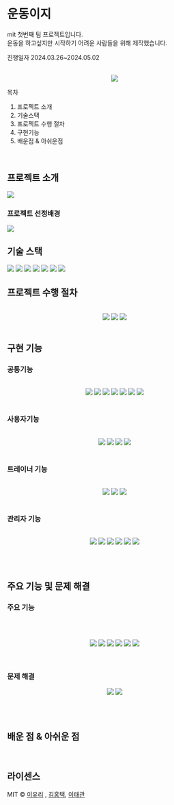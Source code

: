 
# 운동이지

<p>mit 첫번째 팀 프로젝트입니다. <br> 
운동을 하고싶지만 시작하기 어려운 사람들을 위해 제작했습니다.</p>
<p> 진행일자 2024.03.26~2024.05.02</p>

<p align="center">
  <br>
  <img src="https://github.com/redtaeg/study/assets/165256919/db5711d9-df87-4396-9767-8fd33950a8d6">
  <br>
</p>

목차
01. 프로젝트 소개
02. 기술스택
03. 프로젝트 수행 절차
04. 구현기능
05. 배운점 & 아쉬운점
<br>

## 프로젝트 소개
<img src="https://github.com/redtaeg/study/assets/165256919/f3180586-4fcc-4a22-bb17-2dde42ab7e14">

### 프로젝트 선정배경
<img src="https://github.com/redtaeg/study/assets/165256919/50f7b98d-9322-480f-a67c-4dbfa6f6675d"> 


<br>

## 기술 스택
<img src="https://img.shields.io/badge/jsp-1572B6?style=for-the-badge&logo=css3&logoColor=white"/>
<img src="https://img.shields.io/badge/javascript-F7DF1E?style=for-the-badge&logo=javascript&logoColor=black"/>
<img src="https://img.shields.io/badge/mariaDB-003545?style=for-the-badge&logo=mariaDB&logoColor=white"/>
<img src="https://img.shields.io/badge/spring-6DB33F?style=for-the-badge&logo=springboot&logoColor=white"/>
<img src="https://img.shields.io/badge/JDBC-0769AD?style=for-the-badge&logo=jquery&logoColor=white"/>

<img src="https://img.shields.io/badge/springsecurity-6DB33F?style=for-the-badge&logo=springsecurity&logoColor=white"/>
<img src="https://img.shields.io/badge/apachetomcat-F8DC75?style=for-the-badge&logo=apachetomcat&logoColor=black"/>

<br>

## 프로젝트 수행 절차
<p align="center">
  <br>
  <img src="https://github.com/redtaeg/study/assets/165256919/d65848b2-0e6b-4308-bc5d-e87a700693ab">
  <img src="https://github.com/redtaeg/study/assets/165256919/76c84043-8226-4d5d-a8ca-a73af1375eb7">
  <img src="https://github.com/redtaeg/study/assets/165256919/2e764b11-fe8d-469d-af95-0d709ee70e44">


  <br>
    <br>
</p>

## 구현 기능

### 공통기능
<p align="center">
  <br>
  <img src="https://github.com/redtaeg/study/assets/165256919/a1a88ea6-dd71-41c2-ad74-41b42a44241f">
  <img src="https://github.com/redtaeg/study/assets/165256919/c2ea8fab-5cec-4955-8798-081b5263d6e1">
  <img src="https://github.com/redtaeg/study/assets/165256919/bb1cdf24-1cf8-485d-8b3d-65e64cf19049">
  <img src="https://github.com/redtaeg/study/assets/165256919/75800b98-fd51-4d99-a87d-b00afd22fc15">
  <img src="https://github.com/redtaeg/study/assets/165256919/3250af90-ada6-4d3d-81a1-cd0554edd403">
  <img src="https://github.com/redtaeg/study/assets/165256919/44b82d98-86f0-4f3a-b54e-da96940b6f4e">
  <img src="https://github.com/redtaeg/study/assets/165256919/314a819f-3881-4d9b-8bf8-23c2c035d2a3">

  <br>
    <br>
</p>

### 사용자기능
<p align="center">
  <br>
  <img src="https://github.com/redtaeg/study/assets/165256919/7f09e981-15be-4ab0-9c53-abcb0f7de284">
  <img src="https://github.com/redtaeg/study/assets/165256919/e0822e30-e252-4d43-9af8-5dff667a4de4">
  <img src="https://github.com/redtaeg/study/assets/165256919/c1a20844-c15b-4be7-b33e-585317fdbf7a">
  <img src="https://github.com/redtaeg/study/assets/165256919/0dd3ff06-a47c-4656-b726-dc57cd48f6b6">



  <br>
    <br>
</p>

### 트레이너 기능
<p align="center">
  <br>
  <img src="https://github.com/redtaeg/study/assets/165256919/e137fe38-609e-4aa1-90e7-2eb9bc9b004a">
  <img src="https://github.com/redtaeg/study/assets/165256919/09d44ec3-c8d8-4ac4-af2a-dfca0d48f1db">
  <img src="https://github.com/redtaeg/study/assets/165256919/1f628bb3-c4fc-4105-a510-35e17989dfab">

  <br>
    <br>
</p>

### 관리자 기능
<p align="center">
  <br>
    <img src="https://github.com/redtaeg/study/assets/165256919/4c77d654-5cf0-4b3e-9e3f-dea095078b2b">
    <img src="https://github.com/redtaeg/study/assets/165256919/17e8c583-a5ea-4191-ad57-abb624f45326">
    <img src="https://github.com/redtaeg/study/assets/165256919/de49d9f1-4491-4fe8-ab0d-5b595805b58c">
    <img src="https://github.com/redtaeg/study/assets/165256919/e391db8b-d796-44fb-b61f-4274789e90a0">
    <img src="https://github.com/redtaeg/study/assets/165256919/bd69fd83-f75d-4893-9e8c-8aa41e56ff2d">
    <img src="https://github.com/redtaeg/study/assets/165256919/e90c8f21-dc7d-4d69-a513-26d62f47ce52">

  <br>
    <br>
</p>

<br>


## 주요 기능 및 문제 해결
### 주요 기능
<br>
<p align="center">
  <br>
    <img src="https://github.com/redtaeg/study/assets/165256919/7e50c78d-d3b3-49bc-8aff-aa5142cf1a82">
    <img src="https://github.com/redtaeg/study/assets/165256919/cbc80dbd-99cf-4f62-818c-4e26a9d36331">
    <img src="https://github.com/redtaeg/study/assets/165256919/fef980b8-3201-462d-ab59-3773c40f0709">
    <img src="https://github.com/redtaeg/study/assets/165256919/34389625-53c9-4ab4-bdde-2f5fb832ecaa">
    <img src="https://github.com/redtaeg/study/assets/165256919/41bd8b08-8c5e-4fc7-a99c-64cc6c2e9260">
    <img src="https://github.com/redtaeg/study/assets/165256919/00a4923c-f557-429c-8c1f-7ab14d83e98d">
</p>
<br>

### 문제 해결 
 <p align="center">
      <img src="https://github.com/redtaeg/study/assets/165256919/956d3274-df30-4548-94c7-3615bf87668f">
    <img src="https://github.com/redtaeg/study/assets/165256919/6559de45-72e4-4a93-b78b-a575b16c4dc8">
    <br>
      <br>
</p>

<br>


## 배운 점 & 아쉬운 점

<p align="justify">

</p>

<br>

## 라이센스

MIT &copy; [이유리](9048jj@naver.com) , [김홍택](gyutaeg60@gmail.com), [이태관](dbss6388@gmail.com)

